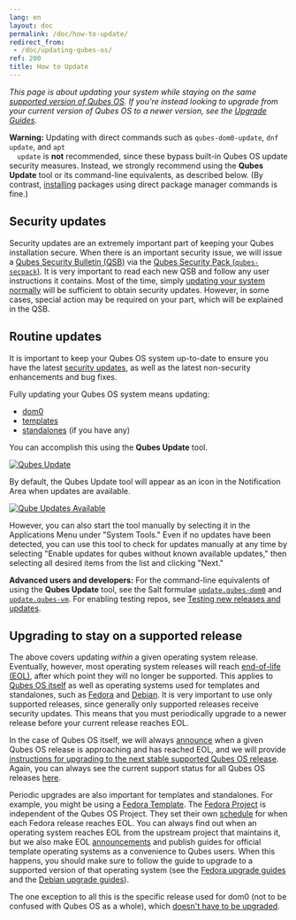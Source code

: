 ```yaml
---
lang: en
layout: doc
permalink: /doc/how-to-update/
redirect_from:
 - /doc/updating-qubes-os/
ref: 200
title: How to Update
---
```


*This page is about updating your system while staying on the same [supported
version of Qubes OS](/doc/supported-versions/#qubes-os). If you're instead
looking to upgrade from your current version of Qubes OS to a newer version,
see the [Upgrade Guides](/doc/upgrade/).*

<div class="alert alert-danger" role="alert">
  <i class="fa fa-exclamation-triangle"></i>
  <b>Warning:</b> Updating with direct commands such as
  <code>qubes-dom0-update</code>, <code>dnf update</code>, and <code>apt
  update</code> is <b>not</b> recommended, since these bypass built-in Qubes OS
  update security measures. Instead, we strongly recommend using the <b>Qubes
  Update</b> tool or its command-line equivalents, as described below. (By
  contrast, <a href="/doc/how-to-install-software/">installing</a> packages
  using direct package manager commands is fine.)
</div>

## Security updates

Security updates are an extremely important part of keeping your Qubes
installation secure. When there is an important security issue, we will issue a
[Qubes Security Bulletin (QSB)](/security/bulletins/) via the [Qubes Security
Pack (`qubes-secpack`)](/security/pack/). It is very important to read each new
QSB and follow any user instructions it contains. Most of the time, simply
[updating your system normally](#routine-updates) will be sufficient to obtain
security updates. However, in some cases, special action may be required on
your part, which will be explained in the QSB.

## Routine updates

It is important to keep your Qubes OS system up-to-date to ensure you have the
latest [security updates](#security-updates), as well as the latest
non-security enhancements and bug fixes.

Fully updating your Qubes OS system means updating:

- [dom0](/doc/glossary/#dom0)
- [templates](/doc/glossary/#template)
- [standalones](/doc/glossary/#standalone) (if you have any)

You can accomplish this using the **Qubes Update** tool.

[![Qubes Update](/attachment/doc/r4.0-software-update.png)](/attachment/doc/r4.0-software-update.png)

By default, the Qubes Update tool will appear as an icon in the Notification
Area when updates are available.

[![Qube Updates Available](/attachment/doc/r4.0-qube-updates-available.png)](/attachment/doc/r4.0-qube-updates-available.png)

However, you can also start the tool manually by selecting it in the
Applications Menu under "System Tools." Even if no updates have been detected,
you can use this tool to check for updates manually at any time by selecting
"Enable updates for qubes without known available updates," then selecting all
desired items from the list and clicking "Next."

<div class="alert alert-info" role="alert">
  <i class="fa fa-info-circle"></i>
  <b>Advanced users and developers:</b> For the command-line equivalents of
  using the <b>Qubes Update</b> tool, see the Salt formulae <a
  href="/doc/salt/#updatequbes-dom0"><code>update.qubes-dom0</code></a> and <a
  href="/doc/salt/#updatequbes-vm"><code>update.qubes-vm</code></a>. For
  enabling testing repos, see <a href="/doc/testing/">Testing new releases and
  updates</a>.
</div>

## Upgrading to stay on a supported release

The above covers updating *within* a given operating system release.
Eventually, however, most operating system releases will reach [end-of-life
(EOL)](https://fedoraproject.org/wiki/End_of_life), after which point they will
no longer be supported. This applies to [Qubes OS
itself](/doc/supported-versions/#qubes-os) as well as operating systems used
for templates and standalones, such as [Fedora](/doc/templates/fedora/) and
[Debian](/doc/templates/debian/). It is very important to use only supported
releases, since generally only supported releases receive security updates.
This means that you must periodically upgrade to a newer release before your
current release reaches EOL.

In the case of Qubes OS itself, we will always
[announce](/news/categories/#releases) when a given Qubes OS release is
approaching and has reached EOL, and we will provide [instructions for
upgrading to the next stable supported Qubes OS release](/doc/upgrade/). Again,
you can always see the current support status for all Qubes OS releases
[here](/doc/supported-versions/#qubes-os).

Periodic upgrades are also important for templates and standalones. For
example, you might be using a [Fedora Template](/doc/templates/fedora/). The
[Fedora Project](https://getfedora.org/) is independent of the Qubes OS
Project. They set their own
[schedule](https://fedoraproject.org/wiki/Fedora_Release_Life_Cycle#Maintenance_Schedule)
for when each Fedora release reaches EOL. You can always find out when an
operating system reaches EOL from the upstream project that maintains it, but
we also make EOL [announcements](/news/categories/#announcements) and publish
guides for official template operating systems as a convenience to Qubes users.
When this happens, you should make sure to follow the guide to upgrade to a
supported version of that operating system (see the [Fedora upgrade
guides](/doc/templates/fedora/#upgrading) and the [Debian upgrade
guides](/doc/templates/debian/#upgrading)).

The one exception to all this is the specific release used for dom0 (not to be
confused with Qubes OS as a whole), which [doesn't have to be
upgraded](/doc/supported-versions/#note-on-dom0-and-eol).

